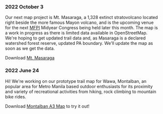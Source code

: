 ### 2022 October 3

Our next map project is Mt. Masaraga, a 1,328 extinct stratovolcano located right beside the more famous Mayon volcano, and is the upcoming venue for the next [MFPI](https://www.mfpi.org) Midyear Congress being held later this month. The map is a work in progress as there is limited data available in OpenStreetMap. We're hoping to get updated trail data and, as Masaraga is a declared watershed forest reserve, updated PA boundary. We'll update the map as soon as we get the data.

Download [Mt. Masaraga]("https://bit.ly/3UX9igL)

### 2022 June 24

Hi! We're working on our prototype trail map for Wawa, Montalban, an popular area for Metro Manila based outdoor enthusiasts for its proximity and variety of recreational activities from hiking, rock climbing to mountain bike rides.

Download [Montalban A3 Map](https://bit.ly/3QaQoRl) to try it out!
